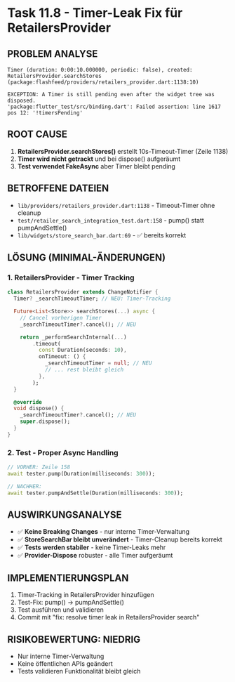 # Task 11.8 - Timer-Leak Fix für RetailersProvider

## PROBLEM ANALYSE
```
Timer (duration: 0:00:10.000000, periodic: false), created:
RetailersProvider.searchStores (package:flashfeed/providers/retailers_provider.dart:1138:10)

EXCEPTION: A Timer is still pending even after the widget tree was disposed.
'package:flutter_test/src/binding.dart': Failed assertion: line 1617 pos 12: '!timersPending'
```

## ROOT CAUSE
1. **RetailersProvider.searchStores()** erstellt 10s-Timeout-Timer (Zeile 1138)
2. **Timer wird nicht getrackt** und bei dispose() aufgeräumt
3. **Test verwendet FakeAsync** aber Timer bleibt pending

## BETROFFENE DATEIEN
- `lib/providers/retailers_provider.dart:1138` - Timeout-Timer ohne cleanup
- `test/retailer_search_integration_test.dart:158` - pump() statt pumpAndSettle()
- `lib/widgets/store_search_bar.dart:69` - ✅ bereits korrekt

## LÖSUNG (MINIMAL-ÄNDERUNGEN)

### 1. RetailersProvider - Timer Tracking
```dart
class RetailersProvider extends ChangeNotifier {
  Timer? _searchTimeoutTimer; // NEU: Timer-Tracking

  Future<List<Store>> searchStores(...) async {
    // Cancel vorherigen Timer
    _searchTimeoutTimer?.cancel(); // NEU

    return _performSearchInternal(...)
        .timeout(
          const Duration(seconds: 10),
          onTimeout: () {
            _searchTimeoutTimer = null; // NEU
            // ... rest bleibt gleich
          },
        );
  }

  @override
  void dispose() {
    _searchTimeoutTimer?.cancel(); // NEU
    super.dispose();
  }
}
```

### 2. Test - Proper Async Handling
```dart
// VORHER: Zeile 158
await tester.pump(Duration(milliseconds: 300));

// NACHHER:
await tester.pumpAndSettle(Duration(milliseconds: 300));
```

## AUSWIRKUNGSANALYSE
- ✅ **Keine Breaking Changes** - nur interne Timer-Verwaltung
- ✅ **StoreSearchBar bleibt unverändert** - Timer-Cleanup bereits korrekt
- ✅ **Tests werden stabiler** - keine Timer-Leaks mehr
- ✅ **Provider-Dispose** robuster - alle Timer aufgeräumt

## IMPLEMENTIERUNGSPLAN
1. Timer-Tracking in RetailersProvider hinzufügen
2. Test-Fix: pump() → pumpAndSettle()
3. Test ausführen und validieren
4. Commit mit "fix: resolve timer leak in RetailersProvider search"

## RISIKOBEWERTUNG: NIEDRIG
- Nur interne Timer-Verwaltung
- Keine öffentlichen APIs geändert
- Tests validieren Funktionalität bleibt gleich